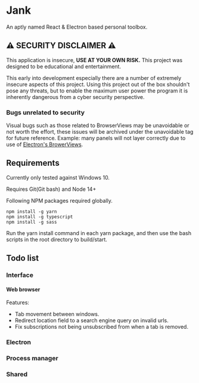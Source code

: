 # Jank
An aptly named React & Electron based personal toolbox.

## ⚠️ SECURITY DISCLAIMER ⚠️
This application is insecure, **USE AT YOUR OWN RISK.** This project was designed to be educational and entertainment.

This early into development especially there are a number of extremely insecure aspects of this project. Using this project out of the box shouldn't pose any threats, but to enable the maximum user power the program it is inherently dangerous from a cyber security perspective.

### Bugs unrelated to security
Visual bugs such as those related to BrowserViews may be unavoidable or not worth the effort, these issues will be archived under the unavoidable tag for future reference. Example: many panels will not layer correctly due to use of [Electron's BrowerViews](https://www.electronjs.org/docs/latest/api/browser-view). 

## Requirements
Currently only tested against Windows 10.

Requires Git(Git bash) and Node 14+

Following NPM packages required globally.
```
npm install -g yarn
npm install -g typescript
npm install -g sass
```

Run the yarn install command in each yarn package, and then use the bash scripts in the root directory to build/start.

## Todo list

### Interface

#### Web browser
Features:
- Tab movement between windows.
- Redirect location field to a search engine query on invalid urls.
- Fix subscriptions not being unsubscribed from when a tab is removed.
### Electron

### Process manager

### Shared